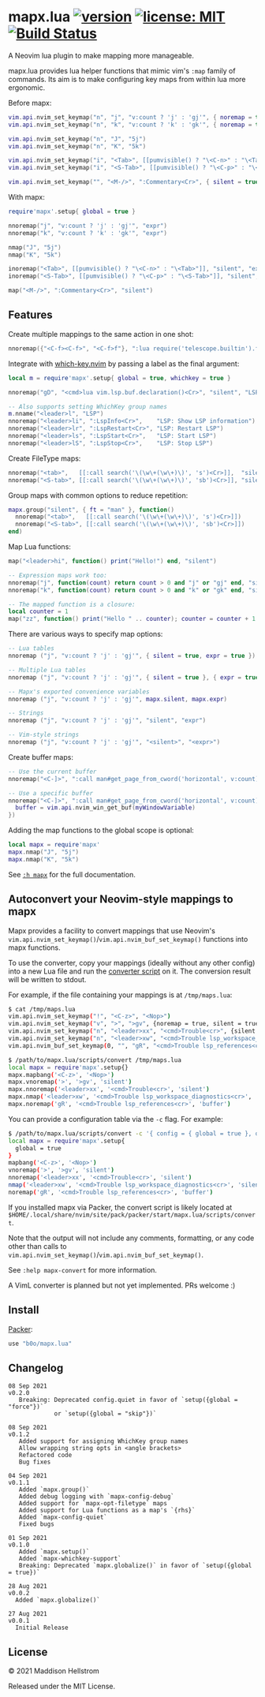 # mapx.lua [![version](https://img.shields.io/github/v/tag/b0o/mapx.lua?style=flat&color=yellow&label=version&sort=semver)](https://github.com/b0o/mapx.lua/releases) [![license: MIT](https://img.shields.io/github/license/b0o/mapx.lua?style=flat&color=green)](https://mit-license.org) [![Build Status](https://img.shields.io/github/workflow/status/b0o/mapx.lua/test)](https://github.com/b0o/mapx.lua/actions/workflows/test.yaml)

A Neovim lua plugin to make mapping more manageable.

mapx.lua provides lua helper functions that mimic vim's `:map` family of
commands. Its aim is to make configuring key maps from within lua more
ergonomic.

Before mapx:

```lua
vim.api.nvim_set_keymap("n", "j", "v:count ? 'j' : 'gj'", { noremap = true, expr = true })
vim.api.nvim_set_keymap("n", "k", "v:count ? 'k' : 'gk'", { noremap = true, expr = true })

vim.api.nvim_set_keymap("n", "J", "5j")
vim.api.nvim_set_keymap("n", "K", "5k")

vim.api.nvim_set_keymap("i", "<Tab>", [[pumvisible() ? "\<C-n>" : "\<Tab>"]], { noremap = true, silent = true, expr = true })
vim.api.nvim_set_keymap("i", "<S-Tab>", [[pumvisible() ? "\<C-p>" : "\<S-Tab>"]], { noremap = true, silent = true, expr = true })

vim.api.nvim_set_keymap("", "<M-/>", ":Commentary<Cr>", { silent = true })
```

With mapx:

```lua
require'mapx'.setup{ global = true }

nnoremap("j", "v:count ? 'j' : 'gj'", "expr")
nnoremap("k", "v:count ? 'k' : 'gk'", "expr")

nmap("J", "5j")
nmap("K", "5k")

inoremap("<Tab>", [[pumvisible() ? "\<C-n>" : "\<Tab>"]], "silent", "expr")
inoremap("<S-Tab>", [[pumvisible() ? "\<C-p>" : "\<S-Tab>"]], "silent", "expr")

map("<M-/>", ":Commentary<Cr>", "silent")
```

## Features

Create multiple mappings to the same action in one shot:

```lua
nnoremap({"<C-f><C-f>", "<C-f>f"}, ":lua require('telescope.builtin').find_files()<Cr>", "silent")
```

Integrate with [which-key.nvim](https://github.com/folke/which-key.nvim) by
passing a label as the final argument:

```lua
local m = require'mapx'.setup{ global = true, whichkey = true }

nnoremap("gD", "<cmd>lua vim.lsp.buf.declaration()<Cr>", "silent", "LSP: Goto declaration")

-- Also supports setting WhichKey group names
m.nname("<leader>l", "LSP")
nnoremap("<leader>li", ":LspInfo<Cr>",    "LSP: Show LSP information")
nnoremap("<leader>lr", ":LspRestart<Cr>", "LSP: Restart LSP")
nnoremap("<leader>ls", ":LspStart<Cr>",   "LSP: Start LSP")
nnoremap("<leader>lS", ":LspStop<Cr>",    "LSP: Stop LSP")
```

Create FileType maps:

```lua
nnoremap("<tab>",   [[:call search('\(\w\+(\w\+)\)', 's')<Cr>]],  "silent", { ft = "man" })
nnoremap("<S-tab>", [[:call search('\(\w\+(\w\+)\)', 'sb')<Cr>]], "silent", { ft = "man" })
```

Group maps with common options to reduce repetition:

```lua
mapx.group("silent", { ft = "man" }, function()
  nnoremap("<tab>",   [[:call search('\(\w\+(\w\+)\)', 's')<Cr>]])
  nnoremap("<S-tab>", [[:call search('\(\w\+(\w\+)\)', 'sb')<Cr>]])
end)
```

Map Lua functions:

```lua
map("<leader>hi", function() print("Hello!") end, "silent")

-- Expression maps work too:
nnoremap("j", function(count) return count > 0 and "j" or "gj" end, "silent", "expr")
nnoremap("k", function(count) return count > 0 and "k" or "gk" end, "silent", "expr")

-- The mapped function is a closure:
local counter = 1
map("zz", function() print("Hello " .. counter); counter = counter + 1 end, "silent")
```

There are various ways to specify map options:

```lua
-- Lua tables
nnoremap ("j", "v:count ? 'j' : 'gj'", { silent = true, expr = true })

-- Multiple Lua tables
nnoremap ("j", "v:count ? 'j' : 'gj'", { silent = true }, { expr = true })

-- Mapx's exported convenience variables
nnoremap ("j", "v:count ? 'j' : 'gj'", mapx.silent, mapx.expr)

-- Strings
nnoremap ("j", "v:count ? 'j' : 'gj'", "silent", "expr")

-- Vim-style strings
nnoremap ("j", "v:count ? 'j' : 'gj'", "<silent>", "<expr>")
```

Create buffer maps:

```lua
-- Use the current buffer
nnoremap("<C-]>", ":call man#get_page_from_cword('horizontal', v:count)<CR>", "silent", "buffer")

-- Use a specific buffer
nnoremap("<C-]>", ":call man#get_page_from_cword('horizontal', v:count)<CR>", "silent", {
  buffer = vim.api.nvim_win_get_buf(myWindowVariable)
})
```

Adding the map functions to the global scope is optional:

```lua
local mapx = require'mapx'
mapx.nmap("J", "5j")
mapx.nmap("K", "5k")
```

See [`:h mapx`](https://github.com/b0o/mapx.lua/blob/main/doc/mapx.txt) for the full documentation.

## Autoconvert your Neovim-style mappings to mapx

Mapx provides a facility to convert mappings that use Neovim's
`vim.api.nvim_set_keymap()`/`vim.api.nvim_buf_set_keymap()` functions into mapx
functions.

To use the converter, copy your mappings (ideally without any other config)
into a new Lua file and run the [converter script](https://github.com/b0o/mapx.lua/blob/main/scripts/convert) on it.
The conversion result will be written to stdout.

For example, if the file containing your mappings is at `/tmp/maps.lua`:

```sh
$ cat /tmp/maps.lua
vim.api.nvim_set_keymap("!", "<C-z>", "<Nop>")
vim.api.nvim_set_keymap("v", ">", ">gv", {noremap = true, silent = true})
vim.api.nvim_set_keymap("n", "<leader>xx", "<cmd>Trouble<cr>", {silent = true, noremap = true})
vim.api.nvim_set_keymap("n", "<leader>xw", "<cmd>Trouble lsp_workspace_diagnostics<cr>", {silent = true })
vim.api.nvim_buf_set_keymap(0, "", "gR", "<cmd>Trouble lsp_references<cr>", { noremap = true})

$ /path/to/mapx.lua/scripts/convert /tmp/maps.lua
local mapx = require'mapx'.setup{}
mapx.mapbang('<C-z>', '<Nop>')
mapx.vnoremap('>', '>gv', 'silent')
mapx.nnoremap('<leader>xx', '<cmd>Trouble<cr>', 'silent')
mapx.nmap('<leader>xw', '<cmd>Trouble lsp_workspace_diagnostics<cr>', 'silent')
mapx.noremap('gR', '<cmd>Trouble lsp_references<cr>', 'buffer')
```

You can provide a configuration table via the `-c` flag. For example:

```sh
$ /path/to/mapx.lua/scripts/convert -c '{ config = { global = true }, optStyle = "string" }'` /tmp/maps.lua
local mapx = require'mapx'.setup{
  global = true
}
mapbang('<C-z>', '<Nop>')
vnoremap('>', '>gv', 'silent')
nnoremap('<leader>xx', '<cmd>Trouble<cr>', 'silent')
nmap('<leader>xw', '<cmd>Trouble lsp_workspace_diagnostics<cr>', 'silent')
noremap('gR', '<cmd>Trouble lsp_references<cr>', 'buffer')
```

If you installed mapx via Packer, the convert script is likely located at
`$HOME/.local/share/nvim/site/pack/packer/start/mapx.lua/scripts/convert`.

Note that the output will not include any comments, formatting, or any code other
than calls to `vim.api.nvim_set_keymap()`/`vim.api.nvim_buf_set_keymap()`.

See `:help mapx-convert` for more information.

A VimL converter is planned but not yet implemented. PRs welcome :)

## Install

[Packer](https://github.com/wbthomason/packer.nvim):

```lua
use "b0o/mapx.lua"
```

## Changelog

```
08 Sep 2021                                                             v0.2.0
   Breaking: Deprecated config.quiet in favor of `setup({global = "force"})`
             or `setup({global = "skip"})`

08 Sep 2021                                                             v0.1.2
   Added support for assigning WhichKey group names
   Allow wrapping string opts in <angle brackets>
   Refactored code
   Bug fixes

04 Sep 2021                                                             v0.1.1
   Added `mapx.group()`
   Added debug logging with `mapx-config-debug`
   Added support for `mapx-opt-filetype` maps
   Added support for Lua functions as a map's `{rhs}`
   Added `mapx-config-quiet`
   Fixed bugs

01 Sep 2021                                                             v0.1.0
   Added `mapx.setup()`
   Added `mapx-whichkey-support`
   Breaking: Deprecated `mapx.globalize()` in favor of `setup({global = true})`

28 Aug 2021                                                             v0.0.2
  Added `mapx.globalize()`

27 Aug 2021                                                             v0.0.1
  Initial Release
```

## License

<!-- LICENSE -->

&copy; 2021 Maddison Hellstrom

Released under the MIT License.

<!-- /LICENSE -->
